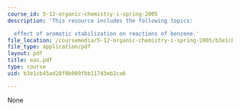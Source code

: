 ```yaml
---
course_id: 5-12-organic-chemistry-i-spring-2005
description: 'This resource includes the following topics:

  effect of aromatic stabilization on reactions of benzene.'
file_location: /coursemedia/5-12-organic-chemistry-i-spring-2005/b3e1cb45ad28f0b009fbb11743eb2ca6_eas.pdf
file_type: application/pdf
layout: pdf
title: eas.pdf
type: course
uid: b3e1cb45ad28f0b009fbb11743eb2ca6

---
```

None